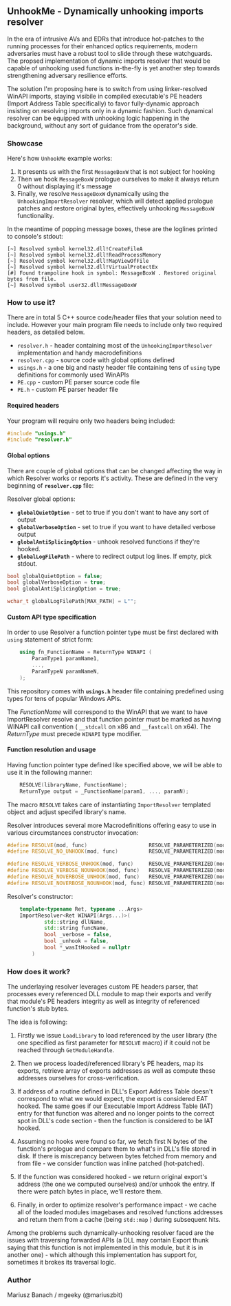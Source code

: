 ## UnhookMe - Dynamically unhooking imports resolver

In the era of intrusive AVs and EDRs that introduce hot-patches to the running processes for their enhanced optics requirements, modern adversaries must have a robust tool to slide through these watchguards. The propsed implementation of dynamic imports resolver that would be capable of unhooking used functions in-the-fly is yet another step towards strengthening adversary resilience efforts.

The solution I'm proposing here is to switch from using linker-resolved WinAPI imports, staying visibile in compiled executable's PE headers (Import Address Table specifically) to favor fully-dynamic approach insisting on resolving imports only in a dynamic fashion. Such dynamical resolver can be equipped with unhooking logic happening in the background, without any sort of guidance from the operator's side.


### Showcase

Here's how `UnhookMe` example works:

1. It presents us with the first `MessageBoxW` that is not subject for hooking
2. Then we hook `MessageBoxW` prologue ourselves to make it always return 0 without displaying it's message
3. Finally, we resolve `MessageBoxW` dynamically using the `UnhookingImportResolver` resolver, which will detect
   applied prologue patches and restore original bytes, effectively unhooking `MessageBoxW` functionality.

In the meantime of popping message boxes, these are the loglines printed to console's stdout:

```
[~] Resolved symbol kernel32.dll!CreateFileA
[~] Resolved symbol kernel32.dll!ReadProcessMemory
[~] Resolved symbol kernel32.dll!MapViewOfFile
[~] Resolved symbol kernel32.dll!VirtualProtectEx
[#] Found trampoline hook in symbol: MessageBoxW . Restored original bytes from file.
[~] Resolved symbol user32.dll!MessageBoxW
```


### How to use it?

There are in total 5 C++ source code/header files that your solution need to include. However your main program file needs to include only two required headers, as detailed below.

* `resolver.h` - header containing most of the `UnhookingImportResolver` implementation and handy macrodefinitions
* `resolver.cpp` - source code with global options defined
* `usings.h` - a one big and nasty header file containing tens of `using` type definitions for commonly used WinAPIs
* `PE.cpp` - custom PE parser source code file
* `PE.h` - custom PE parser header file


#### Required headers

Your program will require only two headers being included:

```c++
#include "usings.h"
#include "resolver.h"
```

#### Global options

There are couple of global options that can be changed affecting the way in which Resolver works or reports it's activity. These are defined in the very beginning of **`resolver.cpp`** file:

Resolver global options:

- **`globalQuietOption`**          - set to true if you don't want to have any sort of output
- **`globalVerboseOption`**        - set to true if you want to have detailed verbose output
- **`globalAntiSplicingOption`**   - unhook resolved functions if they're hooked.
- **`globalLogFilePath`**          - where to redirect output log lines. If empty, pick stdout.

```c++
bool globalQuietOption = false;
bool globalVerboseOption = true;
bool globalAntiSplicingOption = true;

wchar_t globalLogFilePath[MAX_PATH] = L"";
```

#### Custom API type specification

In order to use Resolver a function pointer type must be first declared with `using` statement of strict form:

```c++
    using fn_FunctionName = ReturnType WINAPI (
        ParamType1 paramName1,
        ...,
        ParamTypeN paramNameN,
    );
```

This repository comes with **`usings.h`** header file containing predefined using types for tens of popular Windows APIs.

The _FunctionName_ will correspond to the WinAPI that we want to have ImportResolver resolve and that function pointer must be marked as having WINAPI call convention ( `__stdcall` on x86 and `__fastcall` on x64). The _ReturnType_ must precede `WINAPI` type modifier.


#### Function resolution and usage

Having function pointer type defined like specified above, we will be able to use it in the following manner:

```c++
    RESOLVE(libraryName, FunctionName);
    ReturnType output = _FunctionName(param1, ..., paramN);
```

The macro `RESOLVE` takes care of instantiating `ImportResolver` templated object and adjust specifed library's name.

Resolver introduces several more Macrodefinitions offering easy to use in various circumstances constructor invocation:

```c++
#define RESOLVE(mod, func)                    RESOLVE_PARAMETERIZED(mod, func, ::globalVerboseOption, ::globalAntiSplicingOption)
#define RESOLVE_NO_UNHOOK(mod, func)          RESOLVE_PARAMETERIZED(mod, func, ::globalVerboseOption, false)

#define RESOLVE_VERBOSE_UNHOOK(mod, func)     RESOLVE_PARAMETERIZED(mod, func, true, true)
#define RESOLVE_VERBOSE_NOUNHOOK(mod, func)   RESOLVE_PARAMETERIZED(mod, func, true, false)
#define RESOLVE_NOVERBOSE_UNHOOK(mod, func)   RESOLVE_PARAMETERIZED(mod, func, false, true)
#define RESOLVE_NOVERBOSE_NOUNHOOK(mod, func) RESOLVE_PARAMETERIZED(mod, func, false, false)
```

Resolver's constructor:

```c++
    template<typename Ret, typename ...Args>
    ImportResolver<Ret WINAPI(Args...)>(
            std::string dllName,
            std::string funcName,
            bool _verbose = false,
            bool _unhook = false,
            bool *_wasItHooked = nullptr
        )
```

### How does it work?

The underlaying resolver leverages custom PE headers parser, that processes every referenced DLL module to map their exports and verify that module's PE headers integrity as well as integrity of referenced function's stub bytes.

The idea is following:

1) Firstly we issue `LoadLibrary` to load referenced by the user library (the one specified as first parameter for `RESOLVE` macro) if it could not be reached through `GetModuleHandle`. 

2) Then we process loaded/referenced library's PE headers, map its exports, retrieve array of exports addresses as well as compute these addresses ourselves for cross-verification.

3) If address of a routine defined in DLL's Export Address Table doesn't correspond to what we would expect, the export is considered EAT hooked. The same goes if our Executable Import Address Table (IAT) entry for that function was altered and no longer points to the correct spot in DLL's code section - then the function is considered to be IAT hooked.

4) Assuming no hooks were found so far, we fetch first N bytes of the function's prologue and compare them to what's in DLL's file stored in disk. If there is miscrepancy between bytes fetched from memory and from file - we consider function was inline patched (hot-patched).

5) If the function was considered hooked - we return original export's address (the one we computed ourselves) and/or unhook the entry. If there were patch bytes in place, we'll restore them.

6) Finally, in order to optimize resolver's performance impact - we cache all of the loaded modules imagebases and resolved functions addresses and return them from a cache (being `std::map` ) during subsequent hits.


Among the problems such dynamically-unhooking resolver faced are the issues with traversing forwarded APIs (a DLL may contain Export thunk saying that this function is not implemented in this module, but it is in another one) - which although this implementation has support for, sometimes it brokes its traversal logic.


### Author

Mariusz Banach / mgeeky (@mariuszbit)
